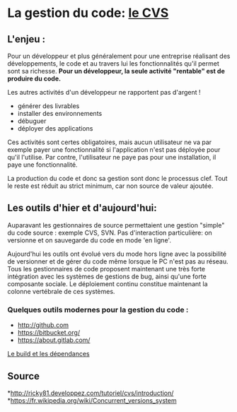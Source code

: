 # La gestion du code: [le CVS](https://en.wikipedia.org/wiki/Version_control)
## L'enjeu :
Pour un développeur et plus généralement pour une entreprise réalisant des développements, le code et au travers lui les fonctionnalités qu'il permet sont sa richesse.
**Pour un développeur, la seule activité "rentable" est de produire du code.**

Les autres activités d'un développeur ne rapportent pas d'argent ! 
* générer des livrables
* installer des environnements
* débuguer 
* déployer des applications 
 
Ces activités sont certes obligatoires, mais aucun utilisateur ne va par exemple payer une fonctionnalité si l'application n'est pas déployée pour qu'il l'utilise. 
Par contre, l'utilisateur ne paye pas pour une installation, il paye une fonctionnalité.

La production du code et donc sa gestion sont donc le processus clef. Tout le reste est réduit au strict minimum, car non source de valeur ajoutée.

## Les outils d'hier et d'aujourd'hui:
Auparavant les gestionnaires de source permettaient une gestion "simple" du code source : exemple CVS, SVN.
Pas d'interaction particulière: on versionne et on sauvegarde du code en mode 'en ligne'.

Aujourd'hui les outils ont évolué vers du mode hors ligne avec la possibilité de versionner et de gérer du code même lorsque le PC n'est pas au réseau. 
Tous les gestionnaires de code proposent maintenant une très forte intégration avec les systèmes de gestions de bug, ainsi qu'une forte composante sociale. 
Le déploiement continu constitue maintenant la colonne vertébrale de ces systèmes.

### Quelques outils modernes pour la gestion du code :
* http://github.com
* https://bitbucket.org/
* https://about.gitlab.com/
 
[Le build et les dépendances](./02-le-build-les-dependances.md)

## Source

*http://ricky81.developpez.com/tutoriel/cvs/introduction/
*https://fr.wikipedia.org/wiki/Concurrent_versions_system
